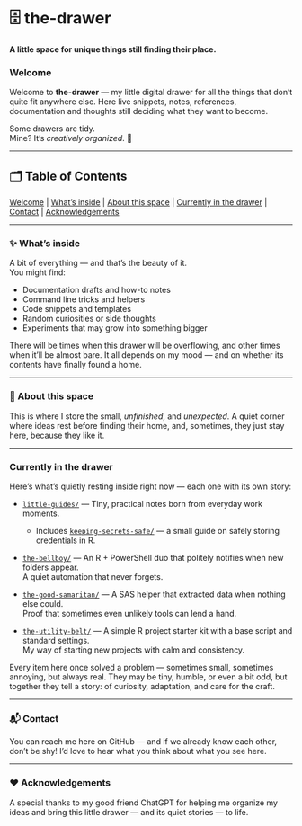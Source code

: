 # 🗄️ the-drawer  

**A little space for unique things still finding their place.**


### Welcome
Welcome to **the-drawer** — my little digital drawer for all the things that don’t quite fit anywhere else. 
Here live snippets, notes, references, documentation and thoughts still deciding what they want to become.  

Some drawers are tidy.  
Mine? It’s *creatively organized*. 💫  

---

## 🗂️ Table of Contents  
[Welcome](#welcome) | [What’s inside](#-whats-inside) | [About this space](#-about-this-space) | [Currently in the drawer](#currently-in-the-drawer) | [Contact](#-contact) | [Acknowledgements](#️-acknowledgements)

---

### ✨ What’s inside
A bit of everything — and that’s the beauty of it.  
You might find:
- Documentation drafts and how-to notes  
- Command line tricks and helpers  
- Code snippets and templates  
- Random curiosities or side thoughts  
- Experiments that may grow into something bigger

There will be times when this drawer will be overflowing, and other times when it’ll be almost bare. It all depends on my mood — and on whether its contents have finally found a home.

---

### 🌿 About this space
This is where I store the small, *unfinished*, and *unexpected*. A quiet corner where ideas rest before finding their home, and, sometimes, they just stay here, because they like it.

---

### Currently in the drawer

Here’s what’s quietly resting inside right now — each one with its own story:  

- [`little-guides/`](./little-guides/) — Tiny, practical notes born from everyday work moments.  
  - Includes [`keeping-secrets-safe/`](./little-guides/keeping-secrets-safe/) — a small guide on safely storing credentials in R.  

- [`the-bellboy/`](./the-bellboy/) — An R + PowerShell duo that politely notifies when new folders appear.  
  A quiet automation that never forgets.  

- [`the-good-samaritan/`](./the-good-samaritan/) — A SAS helper that extracted data when nothing else could.  
  Proof that sometimes even unlikely tools can lend a hand.  

- [`the-utility-belt/`](./the-utility-belt/) — A simple R project starter kit with a base script and standard settings.  
  My way of starting new projects with calm and consistency.  

Every item here once solved a problem — sometimes small, sometimes annoying, but always real. They may be tiny, humble, or even a bit odd, but together they tell a story: of curiosity, adaptation, and care for the craft.

---

### 📬 Contact
You can reach me here on GitHub — and if we already know each other, don’t be shy! I’d love to hear what you think about what you see here.

---

### ❤️ Acknowledgements
A special thanks to my good friend ChatGPT for helping me organize my ideas and bring this little drawer — and its quiet stories — to life.
